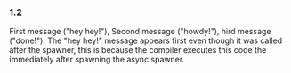 ### 1.2
First message ("hey hey!"), Second message ("howdy!"), hird message ("done!"). The "hey hey!" message appears first even though it was called after the spawner, this is because the compiler executes this code the immediately after spawning the async spawner.